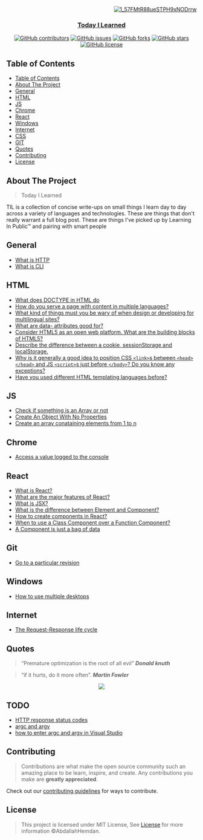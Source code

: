 <div align="right">
<a href="" rel="noopener">
  
![1_57FMtR88ueSTPH9xNODrrw](https://user-images.githubusercontent.com/40190772/80288368-df729180-8737-11ea-966e-015375f3092b.png)

  
</div>

<h3 align="center">Today I Learned</h3>

<div align="center">

[![GitHub contributors](https://img.shields.io/github/contributors/AbdallahHemdan/TIL)](https://github.com/AbdallahHemdan/TIL/contributors)
[![GitHub issues](https://img.shields.io/github/issues/AbdallahHemdan/TIL)](https://github.com/AbdallahHemdan/TIL/issues)
[![GitHub forks](https://img.shields.io/github/forks/AbdallahHemdan/TIL)](https://github.com/AbdallahHemdan/TIL/network)
[![GitHub stars](https://img.shields.io/github/stars/AbdallahHemdan/TIL)](https://github.com/AbdallahHemdan/TIL/stargazers)
[![GitHub license](https://img.shields.io/github/license/AbdallahHemdan/TIL)](https://github.com/AbdallahHemdan/TIL/blob/master/LICENSE)

</div>

## Table of Contents

- [Table of Contents](#table-of-contents)
- [About The Project](#about-the-project)
- [General](#general)
- [HTML](#html)
- [JS](#js)
- [Chrome](#chrome)
- [React](#react)
- [Windows](#windows)
- [Internet](#internet)
- [CSS](#css)
- [GIT](#git)
- [Quotes](#quotes) 
- [Contributing](#contributing)
- [License](#license)


## About The Project

> Today I Learned

TIL is a collection of concise write-ups on small things I learn day to day across a variety of languages and technologies. These are things that don't really warrant a full blog post. These are things I've picked up by Learning In Public™ and pairing with smart people

## General
- [What is HTTP](https://www.w3schools.com/whatis/whatis_http.asp)
- [What is CLI](https://www.w3schools.com/whatis/whatis_cli.asp)

## HTML
- [What does DOCTYPE in HTML do](https://github.com/AbdallahHemdan/TIL/blob/master/HTML/1.%20What%20does%20DOCTYPE%20in%20HTML%20do.md)
- [How do you serve a page with content in multiple languages?](https://github.com/AbdallahHemdan/TIL/blob/master/HTML/2.%20How%20do%20you%20serve%20a%20page%20with%20content%20in%20multiple%20languages%3F.md)
- [What kind of things must you be wary of when design or developing for multilingual sites?](https://github.com/AbdallahHemdan/TIL/blob/master/HTML/3.%20What%20kind%20of%20things%20must%20you%20be%20wary%20of%20when%20design%20or%20developing%20for%20multilingual%20sites%3F.md)
- [What are data- attributes good for?](https://github.com/AbdallahHemdan/TIL/blob/master/HTML/4.%20What%20are%20data-%20attributes%20good%20for%3F.md)
- [Consider HTML5 as an open web platform. What are the building blocks of HTML5?](https://github.com/AbdallahHemdan/TIL/blob/master/HTML/5.%20Consider%20HTML5%20as%20an%20open%20web%20platform.%20What%20are%20the%20building%20blocks%20of%20HTML5%3F.md)
- [Describe the difference between a cookie, sessionStorage and localStorage.](https://github.com/AbdallahHemdan/TIL/blob/master/HTML/6.%20Describe%20the%20difference%20between%20a%20cookie%2C%20sessionStorage%20and%20localStorage.md)
- [Why is it generally a good idea to position CSS `<link>`s between `<head></head>` and JS `<script>`s just before `</body>`? Do you know any exceptions?](https://github.com/AbdallahHemdan/TIL/blob/master/HTML/7.%20Why%20is%20it%20generally%20a%20good%20idea%20to%20position%20CSS%20links%20between%20head%20and%20script%20tags.md)
- [Have you used different HTML templating languages before?](https://github.com/AbdallahHemdan/TIL/blob/master/HTML/8.%20Have%20you%20used%20different%20HTML%20templating%20languages%20before%3F.md)

## JS
- [Check if something is an Array or not](https://github.com/AbdallahHemdan/TIL/blob/master/JS/Check%20if%20something%20is%20an%20Array%20or%20not.md)
- [Create An Object With No Properties](https://github.com/AbdallahHemdan/TIL/blob/master/JS/Create%20An%20Object%20With%20No%20Properties.md)
- [Create an array conataining elements from 1 to n](https://github.com/AbdallahHemdan/TIL/blob/master/JS/Creating%20an%20array%20containing%20elements%20from%201%20to%20n.md)

## Chrome
- [Access a value logged to the console](https://github.com/AbdallahHemdan/TIL/blob/master/Chrome/Access%20a%20value%20logged%20to%20the%20console.md)

## React 
- [What is React?](https://github.com/AbdallahHemdan/TIL/blob/master/React/What%20is%20React%3F.md)
- [What are the major features of React?](https://github.com/AbdallahHemdan/TIL/blob/master/React/What%20are%20the%20major%20features%20of%20React%3F.md)
- [What is JSX?](https://github.com/AbdallahHemdan/TIL/blob/master/React/What%20is%20JSX%3F.md)
- [What is the difference between Element and Component?](https://github.com/AbdallahHemdan/TIL/blob/master/React/What%20is%20the%20difference%20between%20Element%20and%20Component%3F.md)
- [How to create components in React?](https://github.com/AbdallahHemdan/TIL/blob/master/React/How%20to%20create%20components%20in%20React%3F.md)
- [When to use a Class Component over a Function Component?](https://github.com/AbdallahHemdan/TIL/blob/master/React/When%20to%20use%20a%20Class%20Component%20over%20a%20Function%20Component%3F.md)
- [A Component is just a bag of data](https://github.com/AbdallahHemdan/TIL/blob/master/React/A%20Component%20is%20just%20a%20bag%20of%20data.md)

## Git
- [Go to a particular revision](https://github.com/AbdallahHemdan/TIL/blob/master/GIT/Go%20to%20particular%20revision.md)

## Windows
- [How to use multiple desktops](https://github.com/AbdallahHemdan/TIL/blob/master/Windows/How%20to%20use%20multiple%20desktops.md) 

## Internet
- [The Request-Response life cycle](https://github.com/AbdallahHemdan/TIL/blob/master/Internet/Request-Response%20life%20cycle.md)

## Quotes

> “Premature optimization is the root of all evil” **_Donald knuth_**

> “if it hurts, do it more often”. **_Martin Fowler_**

<div align="center">
  
  <img src="https://martinfowler.com/bliki/images/frequency-reduces-difficulty/graph.png" />
  
</div>

## TODO
- [HTTP response status codes]()
- [argc and argv]()
- [how to enter argc and argv in Visual Studio]()
## Contributing

> Contributions are what make the open source community such an amazing place to be learn, inspire, and create. Any contributions you make are **greatly appreciated**.

Check out our [contributing guidelines](https://github.com/AbdallahHemdan/TIL/blob/master/CONTRIBUTING.md) for ways to contribute.

 
## License

> This project is licensed under MIT License, See [License](https://github.com/AbdallahHemdan/TIL/blob/master/LICENSE) for more information ©AbdallahHemdan.
